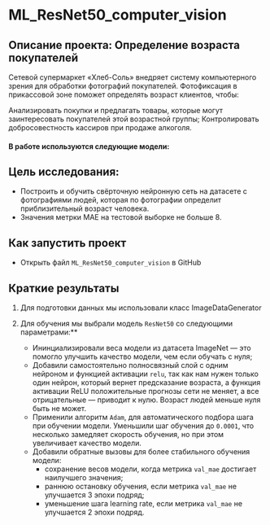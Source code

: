 # ML_ResNet50_computer_vision

## Описание проекта: Определение возраста покупателей

Сетевой супермаркет «Хлеб-Соль» внедряет систему компьютерного зрения для обработки фотографий покупателей. Фотофиксация в прикассовой зоне поможет определять возраст клиентов, чтобы:

Анализировать покупки и предлагать товары, которые могут заинтересовать покупателей этой возрастной группы;
Контролировать добросовестность кассиров при продаже алкоголя.

#### В работе используются следующие модели:


  
## Цель исследования:

- Построить и обучить свёрточную нейронную сеть на датасете с фотографиями людей, которая по фотографии определит приблизительный возраст человека. 
- Значения метрки MAE на тестовой выборке не больше 8.

## Как запустить проект

- Открыть файл `ML_ResNet50_computer_vision` в GitHub
  
## Краткие результаты

1. Для подготовки данных мы использовали класс ImageDataGenerator
2. Для обучения мы выбрали модель `ResNet50` со следующими параметрами:**

    - Ининциализировали веса модели из датасета ImageNet — это помогло улучшить качество модели, чем если обучать с нуля;
    - Добавили самостоятельно полносвязный слой с одним нейроном и функцией активации `relu`, так как нам нужен только один нейрон, который вернет предсказание возраста, а функция активации ReLU положительные   прогнозы сети не меняет, а все отрицательные — приводит к нулю. Возраст людей меньше нуля быть не может.
    - Применили алгоритм `Adam`, для автоматического подбора шага при обучении модели. Уменьшили шаг обучения до `0.0001`, что несколько замедляет скорость обучения, но при этом увеличивает качество модели. 
    - Добавили обратные вызовы для более стабильного обучения модели:
        - сохранение весов модели, когда метрика `val_mae` достигает наилучшего значения;
        - раннюю остановку обучения, если метрика `val_mae` не улучшается 3 эпохи подряд;
        - уменьшение шага learning rate, если метрика `val_mae` не улучшается 2 эпохи подряд.
